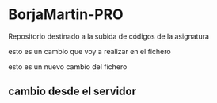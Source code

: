 # BorjaMartin-PRO
Repositorio destinado a la subida de códigos de la asignatura

esto es un cambio que voy a realizar en el fichero

esto es un nuevo cambio del fichero

## cambio desde el servidor
